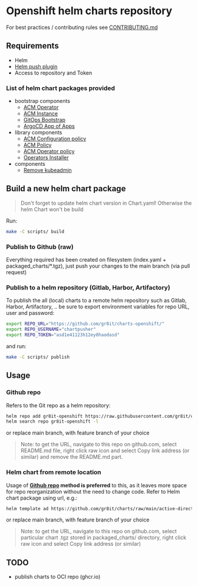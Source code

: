 # Openshift helm charts repository

For best practices / contributing rules see [CONTRIBUTING.md](.github/CONTRIBUTING.md)

## Requirements

- Helm
- [Helm push plugin](https://github.com/chartmuseum/helm-push)
- Access to repository and Token

### List of helm chart packages provided

- bootstrap components
  - [ACM Operator](charts/acm-operator/)
  - [ACM Instance](charts/acm-instance/)
  - [GitOps Bootstrap](charts/gitops-bootstrap/)
  - [ArgoCD App of Apps](charts/argocd-app-of-apps/)
- library components
  - [ACM Configuration policy](charts/acm-configurationpolicy/)
  - [ACM Policy](charts/acm-policy/)
  - [ACM Operator policy](charts/acm-operatorpolicy/)
  - [Operators Installer](charts/operators-installer/)
- components
  - [Remove kubeadmin](charts/remove-kubeadmin/)

## Build a new helm chart package

> Don't forget to update helm chart version in Chart.yaml! Otherwise the helm Chart won't be build

Run:

```bash
make -C scripts/ build
```

### Publish to Github (raw)

Everything required has been created on filesystem (index.yaml + packaged_charts/*.tgz), just push your changes to the main branch (via pull request)

### Publish to a helm repository (Gitlab, Harbor, Artifactory)

To publish the all (local) charts to a remote helm repository such as Gitlab, Harbor, Artifactory, .. be sure to export environment variables for repo URL, user and password:

```bash
export REPO_URL="https://github.com/gr8it/charts-openshift/"
export REPO_USERNAME="chartpusher"
export REPO_TOKEN="asd1e41123h12ey8haodasd"
```

and run:

```bash
make -C scripts/ publish
```

## Usage

### Github repo

Refers to the Git repo as a helm repository:

```bash
helm repo add gr8it-openshift https://raw.githubusercontent.com/gr8it/charts-openshift/main/
helm search repo gr8it-openshift -l
```

or replace main branch, with feature branch of your choice

> Note: to get the URL, navigate to this repo on github.com, select README.md file, right click raw icon and select Copy link address (or similar) and remove the README.md part.

### Helm chart from remote location

Usage of **[Github repo](#github-repo) method is preferred** to this, as it leaves more space for repo reorganization without the need to change code. Refer to Helm chart package using url, e.g.:

```txt
helm template ad https://github.com/gr8it/charts/raw/main/active-directory-auth-provider-1.0.0.tgz
```

or replace main branch, with feature branch of your choice

> Note: to get the URL, navigate to this repo on github.com, select particular chart .tgz stored in packaged_charts/ directory, right click raw icon and select Copy link address (or similar)

## TODO

- publish charts to OCI repo (ghcr.io)
